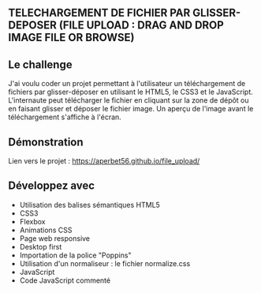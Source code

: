 ## TELECHARGEMENT DE FICHIER PAR GLISSER-DEPOSER (FILE UPLOAD : DRAG AND DROP IMAGE FILE OR BROWSE)

## Le challenge

J'ai voulu coder un projet permettant à l'utilisateur un téléchargement de fichiers par glisser-déposer en utilisant le HTML5, le CSS3 et le JavaScript. L'internaute peut télécharger le fichier en cliquant sur la zone de dépôt ou en faisant glisser et déposer le fichier image. Un aperçu de l'image avant le téléchargement s'affiche à l'écran.

## Démonstration

Lien vers le projet : https://aperbet56.github.io/file_upload/

## Développez avec

- Utilisation des balises sémantiques HTML5
- CSS3
- Flexbox
- Animations CSS
- Page web responsive
- Desktop first
- Importation de la police "Poppins"
- Utilisation d'un normaliseur : le fichier normalize.css
- JavaScript
- Code JavaScript commenté

